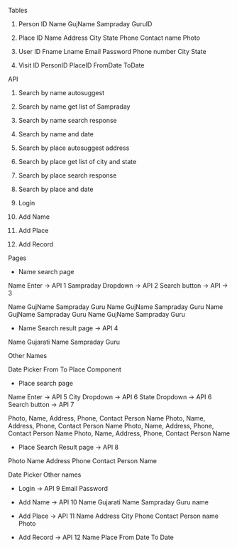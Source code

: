 Tables

1. Person
   ID
   Name
   GujName
   Sampraday
   GuruID

2. Place
   ID
   Name
   Address
   City
   State
   Phone
   Contact name
   Photo

3. User
   ID
   Fname
   Lname
   Email
   Password
   Phone number
   City
   State

4. Visit
   ID
   PersonID
   PlaceID
   FromDate
   ToDate

API

1.  Search by name autosuggest
2.  Search by name get list of Sampraday
3.  Search by name search response

4.  Search by name and date

5.  Search by place autosuggest address
6.  Search by place get list of city and state
7.  Search by place search response

8.  Search by place and date

9.  Login
10. Add Name
11. Add Place
12. Add Record

Pages

- Name search page

Name Enter -> API 1
Sampraday Dropdown -> API 2
Search button -> API -> 3

Name GujName Sampraday Guru
Name GujName Sampraday Guru
Name GujName Sampraday Guru
Name GujName Sampraday Guru

- Name Search result page -> API 4

Name
Gujarati Name
Sampraday
Guru

Other Names

Date Picker
From To
Place Component

- Place search page

Name Enter -> API 5
City Dropdown -> API 6
State Dropdown -> API 6
Search button -> API 7

Photo, Name, Address, Phone, Contact Person Name
Photo, Name, Address, Phone, Contact Person Name
Photo, Name, Address, Phone, Contact Person Name
Photo, Name, Address, Phone, Contact Person Name

- Place Search Result page -> API 8

Photo
Name
Address
Phone
Contact Person Name

Date Picker
Other names

- Login -> API 9
  Email
  Password

- Add Name -> API 10
  Name
  Gujarati Name
  Sampraday
  Guru name

- Add Place -> API 11
  Name
  Address
  City
  Phone
  Contact Person name
  Photo

- Add Record -> API 12
  Name
  Place
  From Date
  To Date
